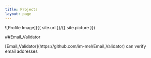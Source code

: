 ```yaml
---
title: Projects
layout: page
---
```

![Profile Image]({{ site.url }}/{{ site.picture }})

##Email_Validator
<p/> [Email_Validator](https://github.com/im-mel/Email_Validator) can verify email addresses </p>



